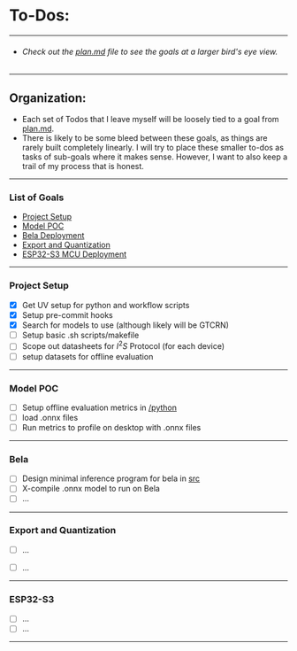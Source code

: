 # To-Dos:
- - -
 * ###### Check out the [plan.md](./plan.md) file to see the goals at a larger bird's eye view.
- - - 
## Organization:

 - Each set of Todos that I leave myself will be loosely tied to a goal from [plan.md](./plan.md). 
 - There is likely to be some bleed between these goals, as things are rarely built completely linearly. I will try to place these smaller to-dos as tasks of sub-goals where it makes sense. However, I want to also keep a trail of my process that is honest. 
- - - 
 ### List of Goals

 - [Project Setup](#project-setup)
 - [Model POC](#model-poc)
 - [Bela Deployment](#bela)
 - [Export and Quantization](#export-and-quantization)
 - [ESP32-S3 MCU Deployment](#esp32-s3)

- - - 

### Project Setup

 - [X] Get UV setup for python and workflow scripts
 - [x] Setup pre-commit hooks
 - [x] Search for models to use (although likely will be GTCRN)
 - [ ] Setup basic .sh scripts/makefile
 - [ ] Scope out datasheets for $I^{2}S$ Protocol (for each device)
 - [ ] setup datasets for offline evaluation

- - - 

### Model POC

 - [ ] Setup offline evaluation metrics in [/python](/python/)
 - [ ] load .onnx files
 - [ ] Run metrics to profile on desktop with .onnx files 

- - - 

### Bela 

 - [ ] Design minimal inference program for bela in [src](/src/)
 - [ ] X-compile .onnx model to run on Bela
 - [ ] ...

- - - 

### Export and Quantization

 - [ ] ...
 - [ ] ...


- - - 

### ESP32-S3

 - [ ] ...
 - [ ] ...

- - - 
